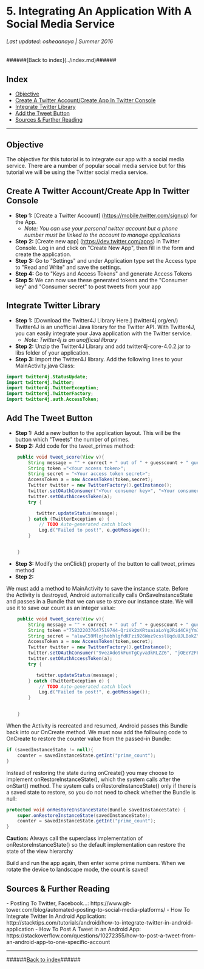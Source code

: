 <h1>5. Integrating An Application With A Social Media Service</h1>
<h6>Last updated: osheaanaya | Summer 2016</h6>
######[Back to index](../index.md)######

<h2 id="2_index">Index</h2>

- [Objective](#2_objective)
- [Create A Twitter Account/Create App In Twitter Console](#2_starting)
- [Integrate Twitter Library](#2_usingAS)
- [Add the Tweet Button](#2_testing)
- [Sources & Further Reading](#2_sources)

---

<h2 id="2_objective">Objective</h2>

The objective for this tutorial is to integrate our app with a social media service. There are a number of popular socail media service but for this tutorial we will be using the Twitter social media service.

<h2 id="2_starting">Create A Twitter Account/Create App In Twitter Console</h2>

- **Step 1:** [Create a Twitter Account] (https://mobile.twitter.com/signup) for the App.
 	- *Note: You can use your personal twitter account but a phone number must be linked to the account to manage applications*
- **Step 2:** [Create new app] (https://dev.twitter.com/apps) in Twitter Console. Log in and click on "Create New App", then fill in the form and create the application.
- **Step 3:** Go to "Settings" and under Application type set the Access type to "Read and Write" and save the settings.
- **Step 4:** Go to "Keys and Access Tokens" and generate Access Tokens
- **Step 5:** We can now use these generated tokens and the "Consumer key" and "Consumer secret" to post tweets from your app

<h2 id="2_usingAS">Integrate Twitter Library</h2>

- **Step 1:** [Download the Twitter4J Library Here.] (twitter4j.org/en/) Twitter4J is an unofficial Java library for the Twitter API. With Twitter4J, you can easily integrate your Java application with the Twitter service. 
	- *Note: Twitter4j is an unofficial library*
- **Step 2:** Unzip the Twitter4J Library and add twitter4j-core-4.0.2.jar to libs folder of your application.
- **Step 3:** Import the Twitter4J library. Add the following lines to your MainActivity.java Class:

```Java
import twitter4j.StatusUpdate;
import twitter4j.Twitter;
import twitter4j.TwitterException;
import twitter4j.TwitterFactory;
import twitter4j.auth.AccessToken;
```

<h2 id="2_testing">Add The Tweet Button</h2>

- **Step 1:** Add a new button to the application layout. This will be the button which "Tweets" the number of primes.
- **Step 2:** Add code for the tweet_primes method:
```Java
    public void tweet_score(View v){
        String message = "" + correct + " out of " + guesscount + " guesses!";
        String token ="<Your access token>";
        String secret = "<Your access token secret>";
        AccessToken a = new AccessToken(token,secret);
        Twitter twitter = new TwitterFactory().getInstance();
        twitter.setOAuthConsumer("<Your consumer key>", "<Your consumer secret>");
        twitter.setOAuthAccessToken(a);
        try {

           twitter.updateStatus(message);
        } catch (TwitterException e) {
            // TODO Auto-generated catch block
            Log.d("Failed to post!", e.getMessage());
        }


    }
```
- **Step 3:** Modify the onClick() property of the button to call tweet_primes method
- **Step 2:**


We must add a method to MainActivity to save the instance state. Before the Activity is destroyed, Android automatically calls OnSaveInstanceState and passes in a Bundle that we can use to store our instance state. We will use it to save our count as an integer value:

```Java
    public void tweet_score(View v){
        String message = "" + correct + " out of " + guesscount + " guesses!";
        String token ="758322037647519744-QriVk2xKRtuaiaLoYgJRid4CHjYmI7I";
        String secret = "aluwC59MlojhobhlgfdKFzi926Woz9csslUqduUJLBokZ";
        AccessToken a = new AccessToken(token,secret);
        Twitter twitter = new TwitterFactory().getInstance();
        twitter.setOAuthConsumer("9vezAdo9kFunTgCyva3kRLZZ6", "jOEeY2F6U4ovaO9WvGYpaEAilQ5HO3LrVDlVjjfzLsIGrCb69i");
        twitter.setOAuthAccessToken(a);
        try {

           twitter.updateStatus(message);
        } catch (TwitterException e) {
            // TODO Auto-generated catch block
            Log.d("Failed to post!", e.getMessage());
        }


    }
```
When the Activity is recreated and resumed, Android passes this Bundle back into our OnCreate method. We must now add the following code to OnCreate to restore the counter value from the passed-in Bundle:

```Java
if (savedInstanceState != null){
    counter = savedInstanceState.getInt("prime_count");
}
```
Instead of restoring the state during onCreate() you may choose to implement onRestoreInstanceState(), which the system calls after the onStart() method. The system calls onRestoreInstanceState() only if there is a saved state to restore, so you do not need to check whether the Bundle is null:

```Java
protected void onRestoreInstanceState(Bundle savedInstanceState) {
    super.onRestoreInstanceState(savedInstanceState);
    counter = savedInstanceState.getInt("prime_count");
}

```

**Caution:** Always call the superclass implementation of onRestoreInstanceState() so the default implementation can restore the state of the view hierarchy

Build and run the app again, then enter some prime numbers. When we rotate the device to landscape mode, the count is saved!



<h2 id="2_sources">Sources & Further Reading</h2>
- Posting To Twitter, Facebook...: https://www.git-tower.com/blog/automated-posting-to-social-media-platforms/
- How To Integrate Twitter In Android Application: http://stacktips.com/tutorials/android/how-to-integrate-twitter-in-android-application
- How To Post A Tweet in an Android App: https://stackoverflow.com/questions/10272355/how-to-post-a-tweet-from-an-android-app-to-one-specific-account

----------
######[Back to index](../index.md)######

<!--osheaanaya CS56 Summer 2016-->



